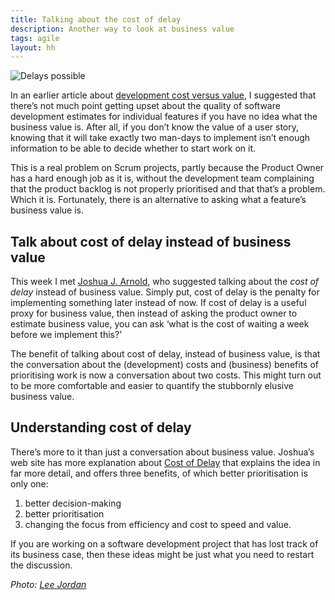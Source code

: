 ```yaml
---
title: Talking about the cost of delay
description: Another way to look at business value
tags: agile
layout: hh
---
```


![Delays possible](delays.jpg)

In an earlier article about [development cost versus value](development-cost-versus-value), I suggested that there’s not much point getting upset about the quality of software development estimates for individual features if you have no idea what the business value is. After all, if you don’t know the value of a user story, knowing that it will take exactly two man-days to implement isn’t enough information to be able to decide whether to start work on it.

This is a real problem on Scrum projects, partly because the Product Owner has a hard enough job as it is, without the development team complaining that the product backlog is not properly prioritised and that that’s a problem. Which it is. Fortunately, there is an alternative to asking what a feature’s business value is.


## Talk about cost of delay instead of business value

This week I met [Joshua J. Arnold](https://twitter.com/joshuajames), who suggested talking about the _cost of delay_ instead of business value. Simply put, cost of delay is the penalty for implementing something later instead of now. If cost of delay is a useful proxy for business value, then instead of asking the product owner to estimate business value, you can ask ‘what is the cost of waiting a week before we implement this?’

The benefit of talking about cost of delay, instead of business value, is that the conversation about the (development) costs and (business) benefits of prioritising work is now a conversation about two costs. This might turn out to be more comfortable and easier to quantify the stubbornly elusive business value.


## Understanding cost of delay

There’s more to it than just a conversation about business value. Joshua’s web site has more explanation about [Cost of Delay](http://blackswanfarming.com/cost-of-delay/) that explains the idea in far more detail, and offers three benefits, of which better prioritisation is only one:

1. better decision-making
2. better prioritisation
3. changing the focus from efficiency and cost to speed and value.

If you are working on a software development project that has lost track of its business case, then these ideas might be just what you need to restart the discussion.

_Photo: [Lee Jordan](https://www.flickr.com/photos/leejordan/2347982593)_
